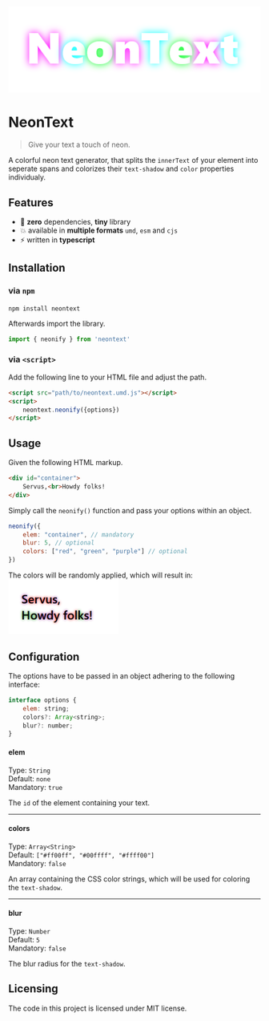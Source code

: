 ![neonified text](maintext.png)
# NeonText
> Give your text a touch of neon.

A colorful neon text generator, that splits the `innerText` of your element into seperate spans and colorizes their `text-shadow` and `color` properties individualy.

## Features

 - :rocket: **zero** dependencies, **tiny** library
 - :boom: available in **multiple formats**  `umd`, `esm` and `cjs`
 - :zap: written in **typescript**

## Installation

### via `npm`

```shell
npm install neontext
```
Afterwards import the library.
```js
import { neonify } from 'neontext'
```
### via `<script>`
Add the following line to your HTML file and adjust the path.
```html
<script src="path/to/neontext.umd.js"></script>
<script>
    neontext.neonify({options})
</script>
```
## Usage

 Given the following HTML markup.
```html
<div id="container">
    Servus,<br>Howdy folks!
</div>
```
 Simply call the `neonify()` function and pass your options within an object.
```js
neonify({ 
    elem: "container", // mandatory
    blur: 5, // optional
    colors: ["red", "green", "purple"] // optional
})
```
The colors will be randomly applied, which will result in:  
![rainbowified text](text-rainbowified.png)

## Configuration
The options have to be passed in an object adhering to the following interface:
```js
interface options {
    elem: string;
    colors?: Array<string>;
    blur?: number;
}
```
#### elem
Type: `String`  
Default: `none`  
Mandatory: `true`

The `id` of the element containing your text.

---
#### colors
Type: `Array<String>`  
Default: `["#ff00ff", "#00ffff", "#ffff00"]`  
Mandatory: `false`

An array containing the CSS color strings, which will be used for coloring the `text-shadow`.

---
#### blur
Type: `Number`  
Default: `5`  
Mandatory: `false`

The blur radius for the `text-shadow`.

## Licensing

The code in this project is licensed under MIT license.